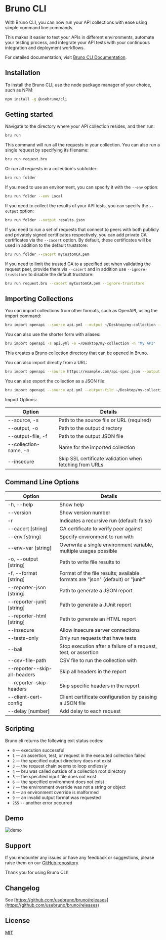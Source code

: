 # Bruno CLI

With Bruno CLI, you can now run your API collections with ease using simple command line commands.

This makes it easier to test your APIs in different environments, automate your testing process, and integrate your API tests with your continuous integration and deployment workflows.

For detailed documentation, visit [Bruno CLI Documentation](https://docs.usebruno.com/bru-cli/overview).

## Installation

To install the Bruno CLI, use the node package manager of your choice, such as NPM:

```bash
npm install -g @usebruno/cli
```

## Getting started

Navigate to the directory where your API collection resides, and then run:

```bash
bru run
```

This command will run all the requests in your collection. You can also run a single request by specifying its filename:

```bash
bru run request.bru
```

Or run all requests in a collection's subfolder:

```bash
bru run folder
```

If you need to use an environment, you can specify it with the `--env` option:

```bash
bru run folder --env Local
```

If you need to collect the results of your API tests, you can specify the `--output` option:

```bash
bru run folder --output results.json
```

If you need to run a set of requests that connect to peers with both publicly and privately signed certificates respectively, you can add private CA certificates via the `--cacert` option. By default, these certificates will be used in addition to the default truststore:

```bash
bru run folder --cacert myCustomCA.pem
```

If you need to limit the trusted CA to a specified set when validating the request peer, provide them via `--cacert` and in addition use `--ignore-truststore` to disable the default truststore:

```bash
bru run request.bru --cacert myCustomCA.pem --ignore-truststore
```

## Importing Collections

You can import collections from other formats, such as OpenAPI, using the import command:

```bash
bru import openapi --source api.yml --output ~/Desktop/my-collection --collection-name "My API"
```

You can also use the shorter form with aliases:

```bash
bru import openapi -s api.yml -o ~/Desktop/my-collection -n "My API"
```

This creates a Bruno collection directory that can be opened in Bruno.

You can also import directly from a URL:

```bash
bru import openapi --source https://example.com/api-spec.json --output ~/Desktop --collection-name "Remote API"
```

You can also export the collection as a JSON file:

```bash
bru import openapi --source api.yml --output-file ~/Desktop/my-collection.json --collection-name "My API"
```

Import Options:

| Option                    | Details                                            |
| ------------------------- | -------------------------------------------------- |
| --source, -s              | Path to the source file or URL (required)          |
| --output, -o              | Path to the output directory                       |
| --output-file, -f         | Path to the output JSON file                       |
| --collection-name, -n     | Name for the imported collection                   |
| --insecure                | Skip SSL certificate validation when fetching from URLs |

## Command Line Options

| Option                       | Details                                                                       |
| ---------------------------- | ----------------------------------------------------------------------------- |
| -h, --help                   | Show help                                                                     |
| --version                    | Show version number                                                           |
| -r                           | Indicates a recursive run (default: false)                                    |
| --cacert [string]            | CA certificate to verify peer against                                         |
| --env [string]               | Specify environment to run with                                               |
| --env-var [string]           | Overwrite a single environment variable, multiple usages possible             |
| -o, --output [string]        | Path to write file results to                                                 |
| -f, --format [string]        | Format of the file results; available formats are "json" (default) or "junit" |
| --reporter-json [string]     | Path to generate a JSON report                                                |
| --reporter-junit [string]    | Path to generate a JUnit report                                               |
| --reporter-html [string]     | Path to generate an HTML report                                               |
| --insecure                   | Allow insecure server connections                                             |
| --tests-only                 | Only run requests that have tests                                             |
| --bail                       | Stop execution after a failure of a request, test, or assertion               |
| --csv-file-path              | CSV file to run the collection with                                           |
| --reporter--skip-all-headers | Skip all headers in the report                                                |
| --reporter-skip-headers      | Skip specific headers in the report                                           |
| --client-cert-config         | Client certificate configuration by passing a JSON file                       |
| --delay [number]             | Add delay to each request                                                     |

## Scripting

Bruno cli returns the following exit status codes:

- `0` -- execution successful
- `1` -- an assertion, test, or request in the executed collection failed
- `2` -- the specified output directory does not exist
- `3` -- the request chain seems to loop endlessly
- `4` -- bru was called outside of a collection root directory
- `5` -- the specified input file does not exist
- `6` -- the specified environment does not exist
- `7` -- the environment override was not a string or object
- `8` -- an environment override is malformed
- `9` -- an invalid output format was requested
- `255` -- another error occurred

## Demo

![demo](assets/images/cli-demo.png)

## Support

If you encounter any issues or have any feedback or suggestions, please raise them on our [GitHub repository](https://github.com/usebruno/bruno)

Thank you for using Bruno CLI!

## Changelog

<!-- An absolute link is used here because npm treats links differently -->

See [https://github.com/usebruno/bruno/releases](https://github.com/usebruno/bruno/releases)

## License

[MIT](license.md)
